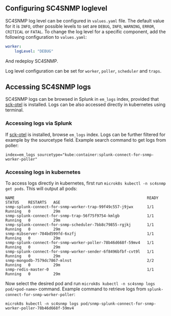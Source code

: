 ## Configuring SC4SNMP loglevel

SC4SNMP log level can be configured in `values.yaml` file. The default value for it is `INFO`, other 
possible levels to set are `DEBUG`, `INFO`, `WARNING`, `ERROR`, `CRITICAL` or `FATAL`. To change 
the log level for a specific component, add the following configuration to `values.yaml`:

```yaml
worker:
    logLevel: "DEBUG"
```

And redeploy SC4SNMP. 

Log level configuration can be set for `worker`, `poller`, `scheduler` and `traps`.

## Accessing SC4SNMP logs 

SC4SNMP logs can be browsed in Splunk in `em_logs` index, provided that [sck-otel](../gettingstarted/sck-installation.md)
is installed. Logs can be also accessed directly in kubernetes using terminal.

### Accessing logs via Splunk
If [sck-otel](../gettingstarted/sck-installation.md) is installed, browse `em_logs` index. Logs can be further filtered 
for example by the sourcetype field. Example search command to get logs from poller:
```
index=em_logs sourcetype="kube:container:splunk-connect-for-snmp-worker-poller"
```

### Accessing logs in kubernetes
To access logs directly in kubernetes, first run `microk8s kubectl -n sc4snmp get pods`. This will output all pods:
```
NAME                                                          READY   STATUS    RESTARTS   AGE
snmp-splunk-connect-for-snmp-worker-trap-99f49c557-j9jwx      1/1     Running   0          29m
snmp-splunk-connect-for-snmp-trap-56f75f9754-kmlgb            1/1     Running   0          29m
snmp-splunk-connect-for-snmp-scheduler-7bb8c79855-rgjkj       1/1     Running   0          29m
snmp-mibserver-784bd599fd-6xzfj                               1/1     Running   0          29m
snmp-splunk-connect-for-snmp-worker-poller-78b46d668f-59mv4   1/1     Running   0          29m
snmp-splunk-connect-for-snmp-worker-sender-6f8496bfbf-cvt9l   1/1     Running   0          29m
snmp-mongodb-7579dc7867-mlnst                                 2/2     Running   0          29m
snmp-redis-master-0                                           1/1     Running   0          29m
```

Now select the desired pod and run `microk8s kubectl -n sc4snmp logs pod/<pod-name>` command. Example command to retrieve
logs from `splunk-connect-for-snmp-worker-poller`:
```
microk8s kubectl -n sc4snmp logs pod/snmp-splunk-connect-for-snmp-worker-poller-78b46d668f-59mv4
```

